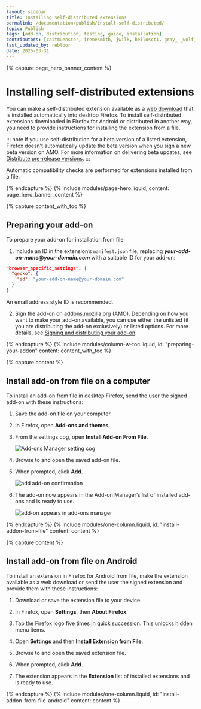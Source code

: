 ```yaml
---
layout: sidebar
title: Installing self-distributed extensions
permalink: /documentation/publish/install-self-distributed/
topic: Publish
tags: [add-on, distribution, testing, guide, installation]
contributors: [caitmuenster, irenesmith, jwilk, hellosct1, gray_-_wolf, luanmm, rebloor]
last_updated_by: rebloor
date: 2025-03-31
---
```


<!-- Page Hero Banner -->

{% capture page_hero_banner_content %}

# Installing self-distributed extensions

You can make a self-distributed extension available as a [web download](/documentation/publish/self-distribution/#options) that is installed automatically into desktop Firefox. To install self-distributed extensions downloaded in Firefox for Android or distributed in another way, you need to provide instructions for installing the extension from a file.

::: note
If you use self-distribution for a beta version of a listed extension, Firefox doesn’t automatically update the beta version when you sign a new beta version on AMO. For more information on delivering beta updates, see [Distribute pre-release versions](/documentation/publish/distribute-pre-release-versions/).
:::

Automatic compatibility checks are performed for extensions installed from a file.

{% endcapture %}
{% include modules/page-hero.liquid,
	content: page_hero_banner_content
%}

<!-- END: Page Hero Banner -->

<!-- Content with Table of Contents Module -->

{% capture content_with_toc %}

## Preparing your add-on

To prepare your add-on for installation from file:

1. Include an ID in the extension’s `manifest.json` file, replacing **_your-add-on-name@your-domain.com_** with a suitable ID for your add-on:

<!-- Syntax Highlighting -->
```json
"browser_specific_settings": {
  "gecko": {
    "id": "your-add-on-name@your-domain.com"
  }
}
```
<!-- END: Syntax Highlighting -->

An email address style ID is recommended.

2. Sign the add-on on [addons.mozilla.org](https://addons.mozilla.org) (AMO). Depending on how you want to make your add-on available, you can use either the unlisted (if you are distributing the add-on exclusively) or listed options. For more details, see [Signing and distributing your add-on](/documentation/publish/signing-and-distribution-overview/).

{% endcapture %}
{% include modules/column-w-toc.liquid,
	id: "preparing-your-addon"
	content: content_with_toc
%}

<!-- END: Content with Table of Contents -->

<!-- Single Column Body Module -->

{% capture content %}

## Install add-on from file on a computer

To install an add-on from file in desktop Firefox, send the user the signed add-on with these instructions:

1. Save the add-on file on your computer.

2. In Firefox, open **Add-ons and themes**.

3. From the settings cog, open **Install Add-on From File**.

   ![Add-ons Manager setting cog](/assets/img/documentation/publish/install-addon-from-file.png)

4. Browse to and open the saved add-on file.

5. When prompted, click **Add**.

   ![add add-on confirmation](/assets/img/documentation/publish/add_add_on_confirmation.png)

6. The add-on now appears in the Add-on Manager’s list of installed add-ons and is ready to use.

   ![add-on appears in add-ons manager](/assets/img/documentation/publish/add_on_added.png)

{% endcapture %}
{% include modules/one-column.liquid,
  id: "install-addon-from-file"
  content: content
%}

<!-- END: Single Column Body Module -->

<!-- Single Column Body Module -->

{% capture content %}

## Install add-on from file on Android

To install an extension in Firefox for Android from file, make the extension available as a web download or send the user the signed extension and provide them with these instructions:

1. Download or save the extension file to your device.

2. In Firefox, open **Settings**, then **About Firefox**.

3. Tap the Firefox logo five times in quick succession. This unlocks hidden menu items.

4. Open **Settings** and then **Install Extension from File**.

5. Browse to and open the saved extension file.

6. When prompted, click **Add**.

7. The extension appears in the **Extension** list of installed extensions and is ready to use.

{% endcapture %}
{% include modules/one-column.liquid,
  id: "install-addon-from-file-android"
  content: content
%}

<!-- END: Single Column Body Module -->
